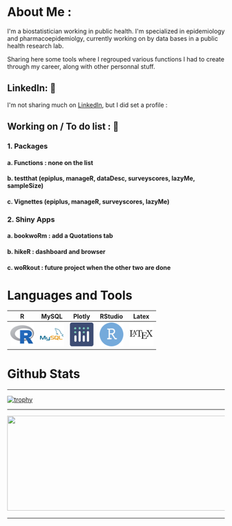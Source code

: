 # About Me :    

I'm a biostatistician working in public health. I'm specialized in epidemiology and pharmacoepidemiolgy, currently working on by data bases in a public health research lab.

Sharing here some tools where I regrouped various functions I had to create through my career, along with other personnal stuff.
       
   
## LinkedIn: 📡  

I'm not sharing much on [LinkedIn](https://www.linkedin.com/in/hugo-marthinet-b96aa4133/), but I did set a profile :



## Working on / To do list : 🚀

### 1. Packages
#### a. Functions : none on the list
#### b. testthat (epiplus, manageR, dataDesc, surveyscores, lazyMe, sampleSize)
#### c. Vignettes (epiplus, manageR, surveyscores, lazyMe)
### 2. Shiny Apps
#### a. bookwoRm : add a Quotations tab
#### b. hikeR : dashboard and browser
#### c. woRkout : future project when the other two are done

# Languages and Tools 

| R | MySQL | Plotly | RStudio | Latex |
|----------|----------|----------|----------|----------|
|  <img src="https://github.com/devicons/devicon/blob/master/icons/r/r-original.svg" title="R"  alt="R" width="55" height="55"/> |<img src="https://github.com/devicons/devicon/blob/master/icons/mysql/mysql-original-wordmark.svg" title="MySQL" alt="MySQL" width="55" height="55"/>|<img src="https://github.com/devicons/devicon/blob/master/icons/plotly/plotly-original.svg" title="plotly" alt="pltly" width="55" height="55"/> | <img src="https://github.com/devicons/devicon/blob/master/icons/rstudio/rstudio-original.svg" title="rstudio" alt="rstd" width="55" height="55"/> | <img src="https://github.com/devicons/devicon/blob/master/icons/latex/latex-original.svg" title="latex" alt="latx" width="55" height="55"/> |  



# Github Stats



---


[![trophy](https://github-profile-trophy.vercel.app/?username=HugoMrth&title=Stars,Followers,Commits,Repositories,MultipleLang,PullRequest&theme=onedark)](https://github.com/ryo-ma/github-profile-trophy)
  

---

  
<p align="center">
  <img width="800" height="220" src="https://streak-stats.demolab.com?user=HugoMrth&theme=highcontrast&hide_border=true&border_radius=5&card_width=800">
</p>


---
<!--- 

<p align="center">
  <img width="600" height="200" src="https://github-readme-stats.vercel.app/api?username=HugoMrth&show_icons=true&theme=vision-friendly-dark">
  <img width="400" height="200" src="https://github-readme-stats.vercel.app/api/top-langs/?username=HugoMrth&size_weight=0.0005&count_weight=0.3&layout=compact&theme=vision-friendly-dark">
</p>
 
---> 






